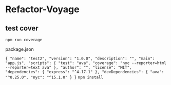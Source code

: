 # Refactor-Voyage
## test cover
`
npm run coverage
`

package.json

`
{
  "name": "test2",
  "version": "1.0.0",
  "description": "",
  "main": "app.js",
  "scripts": {
    "test": "ava",
    "coverage": "nyc --reporter=html --reporter=text ava"
  },
  "author": "",
  "license": "MIT",
  "dependencies": {
    "express": "^4.17.1"
  },
  "devDependencies": {
    "ava": "^0.25.0",
    "nyc": "^15.1.0"
  }
}
`
`npm install`


